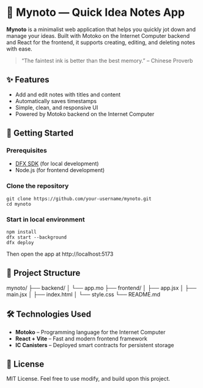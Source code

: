 # 🧠 Mynoto — Quick Idea Notes App

**Mynoto** is a minimalist web application that helps you quickly jot down and manage your ideas. Built with Motoko on the Internet Computer backend and React for the frontend, it supports creating, editing, and deleting notes with ease.

> “The faintest ink is better than the best memory.” – Chinese Proverb

## ✨ Features

- Add and edit notes with titles and content
- Automatically saves timestamps
- Simple, clean, and responsive UI
- Powered by Motoko backend on the Internet Computer

## 🚀 Getting Started

### Prerequisites

- [DFX SDK](https://internetcomputer.org/docs/current/developer-docs/build/install-upgrade-remove) (for local development)
- Node.js (for frontend development)

### Clone the repository

```
git clone https://github.com/your-username/mynoto.git
cd mynoto
```

### Start in local environment
```
npm install
dfx start --background
dfx deploy
```
Then open the app at http://localhost:5173

## 📁 Project Structure

mynoto/
├── backend/
│   └── app.mo
├── frontend/
│   ├── app.jsx
│   ├── main.jsx
│   ├── index.html
│   └── style.css
└── README.md

## 🛠 Technologies Used

- **Motoko** – Programming language for the Internet Computer
- **React + Vite** – Fast and modern frontend framework
- **IC Canisters** – Deployed smart contracts for persistent storage

## 📄 License

MIT License. Feel free to use modify, and build upon this project.